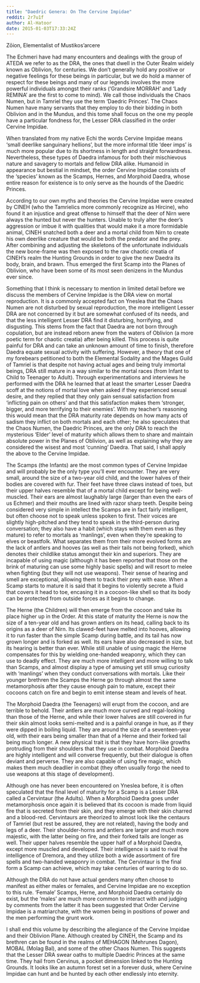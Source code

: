```yaml
---
title: "Daedric Genera: On The Cervine Impidae"
reddit: 2r7u1f
author: Al-Hatoor
date: 2015-01-03T17:33:24Z
---
```


Zōion, Elementalist of Mustikos’arcere

The Echmeri have had many encounters and dealings with the group of ATEDA we refer to as the DRA, the ones that dwell in the Outer Realm widely known as Oblivion, for centuries. We don’t generally hold any positive or negative feelings for these beings in particular, but we do hold a manner of respect for these beings and many of our legends involves the more powerful individuals amongst their ranks (‘Grandsire MORRAH’ and ‘Lady REMINA’ are the first to come to mind). We call those individuals the Chaos Numen, but in Tamriel they use the term ‘Daedric Princes’. The Chaos Numen have many servants that they employ to do their bidding in both Oblivion and in the Mundus, and this tome shall focus on the one my people have a particular fondness for, the Lesser DRA classified in the order Cervine Impidae.

When translated from my native Echi the words Cervine Impidae means ‘small deerlike sanguinary hellions’, but the more informal title ‘deer imps’ is much more popular due to its shortness in length and straight forwardness. Nevertheless, these types of Daedra infamous for both their mischievous nature and savagery to mortals and fellow DRA alike. Humanoid in appearance but bestial in mindset, the order Cervine Impidae consists of the ‘species’ known as the Scamps, Hernes, and Morphoid Daedra, whose entire reason for existence is to only serve as the hounds of the Daedric Princes.

According to our own myths and theories the Cervine Impidae were created by CINEH (who the Tamrielics more commonly recognize as Hircine), who found it an injustice and great offense to himself that the deer of Nirn were always the hunted but never the hunters. Unable to truly alter the deer’s aggression or imbue it with qualities that would make it a more formidable animal, CINEH snatched both a deer and a mortal child from Nirn to create his own deerlike creature that would be both the predator and the prey. After combining and adjusting the skeletons of the unfortunate individuals the new bone-frame was then exposed to the raw chaotic creatia of CINEH’s realm the Hunting Grounds in order to give the new Daedra its body, brain, and brawn. Thus emerged the first Scamp into the Planes of Oblivion, who have been some of its most seen denizens in the Mundus ever since.

Something that I think is necessary to mention in limited detail before we discuss the members of Cervine Impidae is the DRA view on mortal reproduction. It is a commonly accepted fact on Yneslea that the Chaos Numen are not disturbed by sexual reproduction, the more intelligent Lesser DRA are not concerned by it but are somewhat confused of its needs, and that the less intelligent Lesser DRA find it disturbing, horrifying, and disgusting. This stems from the fact that Daedra are not born through copulation, but are instead reborn anew from the waters of Oblivion (a more poetic term for chaotic creatia) after being killed. This process is quite painful for DRA and can take an unknown amount of time to finish, therefore Daedra equate sexual activity with suffering. However, a theory that one of my forebears petitioned to both the Elemental Sodality and the Mages Guild of Tamriel is that despite not having actual ages and being truly immortal beings, DRA still mature in a way similar to the mortal races (from Infant to Child to Teenager to Adult). Through experimentations and interviews he performed with the DRA he learned that at least the smarter Lesser Daedra scoff at the notions of mortal love when asked if they experienced sexual desire, and they replied that they only gain sensual satisfaction from ‘inflicting pain on others’ and that this satisfaction makes them ‘stronger, bigger, and more terrifying to their enemies’. With my teacher’s reasoning this would mean that the DRA maturity rate depends on how many acts of sadism they inflict on both mortals and each other; he also speculates that the Chaos Numen, the Daedric Princes, are the only DRA to reach the mysterious ‘Elder’ level of maturity which allows them to share and maintain absolute power in the Planes of Oblivion, as well as explaining why they are considered the wisest and most ‘cunning’ Daedra. That said, I shall apply the above to the Cervine Impidae.

The Scamps (the Infants) are the most common types of Cervine Impidae and will probably be the only type you’ll ever encounter. They are very small, around the size of a two-year old child, and the lower halves of their bodies are covered with fur. Their feet have three claws instead of toes, but their upper halves resemble that of a mortal child except for being well-muscled. Their ears are almost laughably large (larger than even the ears of us Echmer) and their mouths are lined with razor sharp teeth. Despite being considered very simple in intellect the Scamps are in fact fairly intelligent, but often choose not to speak unless spoken to first. Their voices are slightly high-pitched and they tend to speak in the third-person during conversation; they also have a habit (which stays with them even as they mature) to refer to mortals as ‘manlings’, even when they’re speaking to elves or beastfolk. What separates them from their more evolved forms are the lack of antlers and hooves (as well as their tails not being forked), which denotes their childlike status amongst their kin and superiors. They are incapable of using magic (although it has been reported that those on the brink of maturing can use some highly basic spells) and will resort to melee when fighting (but they will not use weapons). Their sense of hearing and smell are exceptional, allowing them to track their prey with ease. When a Scamp starts to mature it is said that it begins to violently secrete a fluid that covers it head to toe, encasing it in a cocoon-like shell so that its body can be protected from outside forces as it begins to change.

The Herne (the Children) will then emerge from the cocoon and take its place higher up in the Order. At this state of maturity the Herne is now the size of a ten-year old and has grown antlers on its head, calling back to its origins as a deer of Nirn. Its clawed-feet have melted into hooves, allowing it to run faster than the simple Scamp during battle, and its tail has now grown longer and is forked as well. Its ears have also decreased in size, but its hearing is better than ever. While still unable of using magic the Herne compensates for this by wielding one-handed weaponry, which they can use to deadly effect. They are much more intelligent and more willing to talk than Scamps, and almost display a type of amusing yet still smug curiosity with ‘manlings’ when they conduct conversations with mortals. Like their younger brethren the Scamps the Herne go through almost the same metamorphosis after they cause enough pain to mature, except their cocoons catch on fire and begin to emit intense steam and levels of heat.

The Morphoid Daedra (the Teenagers) will erupt from the cocoon, and are terrible to behold. Their antlers are much more curved and regal-looking than those of the Herne, and while their lower halves are still covered in fur their skin almost looks semi-melted and is a painful orange in hue, as if they were dipped in boiling liquid. They are around the size of a seventeen-year old, with their ears being smaller than that of a Herne and their forked tail being much longer. A new physical trait is that they have horn-like growths protruding from their shoulders that they use in combat. Morphoid Daedra are highly intelligent and will converse frequently, but their dialogue is often deviant and perverse. They are also capable of using fire magic, which makes them much deadlier in combat (they often usually forgo the need to use weapons at this stage of development).

Although one has never been encountered on Yneslea before, it is often speculated that the final level of maturity for a Scamp is a Lesser DRA called a Cervintaur (the Adults). When a Morphoid Daedra goes under metamorphosis once again it is believed that its cocoon is made from liquid fire that is secreted from their skin, and they emerge with their skin charred and a blood-red. Cervintaurs are theorized to almost look like the centaurs of Tamriel (but rest be assured, they are not related), having the body and legs of a deer. Their shoulder-horns and antlers are larger and much more majestic, with the latter being on fire, and their forked tails are longer as well. Their upper halves resemble the upper half of a Morphoid Daedra, except more muscled and developed. Their intelligence is said to rival the intelligence of Dremora, and they utilize both a wide assortment of fire spells and two-handed weaponry in combat. The Cervintaur is the final form a Scamp can achieve, which may take centuries of warring to do so.

Although the DRA do not have actual genders many often choose to manifest as either males or females, and Cervine Impidae are no exception to this rule. ‘Female’ Scamps, Herne, and Morphoid Daedra certainly do exist, but the ‘males’ are much more common to interact with and judging by comments from the latter it has been suggested that Order Cervine Impidae is a matriarchate, with the women being in positions of power and the men performing the grunt work.

I shall end this volume by describing the allegiance of the Cervine Impidae and their Oblivion Plane. Although created by CINEH, the Scamp and its brethren can be found in the realms of MEHAGON (Mehrunes Dagon), MOBAL (Molag Bal), and some of the other Chaos Numen. This suggests that the Lesser DRA swear oaths to multiple Daedric Princes at the same time. They hail from Cervinus, a pocket dimension linked to the Hunting Grounds. It looks like an autumn forest set in a forever dusk, where Cervine Impidae can hunt and be hunted by each other endlessly into eternity.

